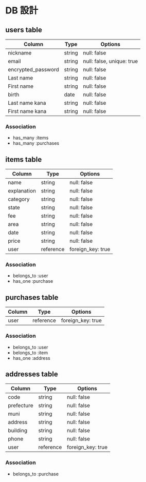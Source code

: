# DB 設計

## users table

| Column             | Type        | Options                      |
|--------------------|-------------|------------------------------|
| nickname           | string      | null: false                  |
| email              | string      | null: false, unique: true    |
| encrypted_password | string      | null: false                  |
| Last name               | string      | null: false                  |
| First name               | string      | null: false                  |
| birth              | date        | null: false                  |
| Last name kana               | string      | null: false                  |
| First name kana               | string      | null: false                  |

### Association

* has_many :items
* has_many :purchases

## items table

| Column        | Type        | Options             |
|---------------|-------------|---------------------|
| name          | string      | null: false         |
| explanation   | string      | null: false         |
| category      | string      | null: false         |
| state         | string      | null: false         |
| fee           | string      | null: false         |
| area          | string      | null: false         |
| date          | string      | null: false         |
| price         | string      | null: false         |
| user          | reference   | foreign_key: true   |

### Association

- belongs_to :user
- has_one :purchase

## purchases table

| Column      | Type         | Options              |
|-------------|--------------|----------------------|
| user        | reference    | foreign_key: true    |

### Association

- belongs_to :user
- belongs_to :item
- has_one    :address

## addresses table

| Column      | Type         | Options             |
|-------------|--------------|---------------------|
| code        | string       | null: false         |
| prefecture  | string       | null: false         |
| muni        | string       | null: false         |
| address     | string       | null: false         |
| building    | string       | null: false         |
| phone       | string       | null: false         |
| user        | reference    | foreign_key: true   |

### Association

- belongs_to :purchase